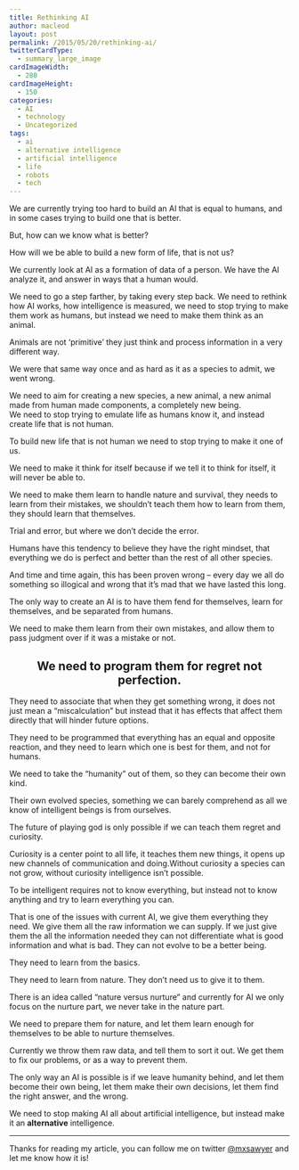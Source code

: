 ```yaml
---
title: Rethinking AI
author: macleod
layout: post
permalink: /2015/05/20/rethinking-ai/
twitterCardType:
  - summary_large_image
cardImageWidth:
  - 280
cardImageHeight:
  - 150
categories:
  - AI
  - technology
  - Uncategorized
tags:
  - ai
  - alternative intelligence
  - artificial intelligence
  - life
  - robots
  - tech
---
```

We are currently trying too hard to build an AI that is equal to humans, and in some cases trying to build one that is better.

But, how can we know what is better?

How will we be able to build a new form of life, that is not us?

We currently look at AI as a formation of data of a person. We have the AI analyze it, and answer in ways that a human would.

We need to go a step farther, by taking every step back. We need to rethink how AI works, how intelligence is measured, we need to stop trying to make them work as humans, but instead we need to make them think as an animal.

Animals are not &#8216;primitive&#8217; they just think and process information in a very different way.

We were that same way once and as hard as it as a species to admit, we went wrong.

We need to aim for creating a new species, a new animal, a new animal made from human made components, a completely new being.  
We need to stop trying to emulate life as humans know it, and instead create life that is not human.

To build new life that is not human we need to stop trying to make it one of us.

We need to make it think for itself because if we tell it to think for itself, it will never be able to.

We need to make them learn to handle nature and survival, they needs to learn from their mistakes, we shouldn&#8217;t teach them how to learn from them, they should learn that themselves.

Trial and error, but where we don&#8217;t decide the error.

Humans have this tendency to believe they have the right mindset, that everything we do is perfect and better than the rest of all other species.

And time and time again, this has been proven wrong &#8211; every day we all do something so illogical and wrong that it&#8217;s mad that we have lasted this long.

The only way to create an AI is to have them fend for themselves, learn for themselves, and be separated from humans.

We need to make them learn from their own mistakes, and allow them to pass judgment over if it was a mistake or not.

<h2 style="text-align: center;">
  We need to program them for regret not perfection.
</h2>

They need to associate that when they get something wrong, it does not just mean a &#8220;miscalculation&#8221; but instead that it has effects that affect them directly that will hinder future options.

They need to be programmed that everything has an equal and opposite reaction, and they need to learn which one is best for them, and not for humans.

We need to take the &#8220;humanity&#8221; out of them, so they can become their own kind.

Their own evolved species, something we can barely comprehend as all we know of intelligent beings is from ourselves.

The future of playing god is only possible if we can teach them regret and curiosity.

Curiosity is a center point to all life, it teaches them new things, it opens up new channels of communication and doing.Without curiosity a species can not grow, without curiosity intelligence isn&#8217;t possible.

To be intelligent requires not to know everything, but instead not to know anything and try to learn everything you can.

That is one of the issues with current AI, we give them everything they need. We give them all the raw information we can supply. If we just give them the all the information needed they can not differentiate what is good information and what is bad. They can not evolve to be a better being.

They need to learn from the basics.

They need to learn from nature. They don&#8217;t need us to give it to them.

There is an idea called &#8220;nature versus nurture&#8221; and currently for AI we only focus on the nurture part, we never take in the nature part.

We need to prepare them for nature, and let them learn enough for themselves to be able to nurture themselves.

Currently we throw them raw data, and tell them to sort it out. We get them to fix our problems, or as a way to prevent them.

The only way an AI is possible is if we leave humanity behind, and let them become their own being, let them make their own decisions, let them find the right answer, and the wrong.

We need to stop making AI all about artificial intelligence, but instead make it an **alternative** intelligence.

* * *

Thanks for reading my article, you can follow me on twitter <a href="http://twitter.com/mxsawyer" target="_blank">@mxsawyer</a> and let me know how it is!